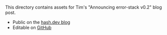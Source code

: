 This directory contains assets for Tim's "Announcing error-stack v0.2" blog post.

- Public on the [hash.dev blog](https://hash.dev/blog/error-stack-update-0-2)
- Editable on [GitHub](https://github.com/hashintel/hash/blob/main/sites/hashdev/src/_pages/blog/0010_error-stack-update-0-2.mdx)
